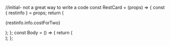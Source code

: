 //initial- not a great way to write a code
const RestCard = (props) => {
const { restinfo } = props;
return (

   <div>
      <p>{restinfo.info.costForTwo}</p>
    </div>
  );
};
const Body = () => {
  return (
    <div className="body">
        <RestCard restinfo={restobj[0]} />
        <RestCard restinfo={restobj[1]} />
      </div>
    </div>
  );
};
